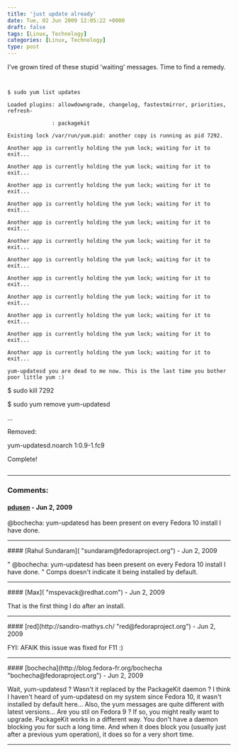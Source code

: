 ```yaml
---
title: 'just update already'
date: Tue, 02 Jun 2009 12:05:22 +0000
draft: false
tags: [Linux, Technology]
categories: [Linux, Technology]
type: post
---
```


I've grown tired of these stupid 'waiting' messages. Time to find a remedy.

```


$ sudo yum list updates

Loaded plugins: allowdowngrade, changelog, fastestmirror, priorities, refresh-

              : packagekit

Existing lock /var/run/yum.pid: another copy is running as pid 7292.

Another app is currently holding the yum lock; waiting for it to exit...

Another app is currently holding the yum lock; waiting for it to exit...

Another app is currently holding the yum lock; waiting for it to exit...

Another app is currently holding the yum lock; waiting for it to exit...

Another app is currently holding the yum lock; waiting for it to exit...

Another app is currently holding the yum lock; waiting for it to exit...

Another app is currently holding the yum lock; waiting for it to exit...

Another app is currently holding the yum lock; waiting for it to exit...

Another app is currently holding the yum lock; waiting for it to exit...

Another app is currently holding the yum lock; waiting for it to exit...

Another app is currently holding the yum lock; waiting for it to exit...

Another app is currently holding the yum lock; waiting for it to exit...

yum-updatesd you are dead to me now. This is the last time you bother poor little yum :)

```


$ sudo kill 7292

$ sudo yum remove yum-updatesd

...

Removed:

  yum-updatesd.noarch 1:0.9-1.fc9

Complete!


```
```
---
### Comments:
#### [pdusen]( "patrick@pdusen.com") - <time datetime="2009-06-02 12:50:21">Jun 2, 2009</time>

@bochecha: yum-updatesd has been present on every Fedora 10 install I have done.
<hr />
#### [Rahul Sundaram]( "sundaram@fedoraproject.org") - <time datetime="2009-06-02 16:50:48">Jun 2, 2009</time>

" @bochecha: yum-updatesd has been present on every Fedora 10 install I have done. " Comps doesn't indicate it being installed by default.
<hr />
#### [Max]( "mspevack@redhat.com") - <time datetime="2009-06-02 08:53:13">Jun 2, 2009</time>

That is the first thing I do after an install.
<hr />
#### [red](http://sandro-mathys.ch/ "red@fedoraproject.org") - <time datetime="2009-06-02 09:53:11">Jun 2, 2009</time>

FYI: AFAIK this issue was fixed for F11 :)
<hr />
#### [bochecha](http://blog.fedora-fr.org/bochecha "bochecha@fedoraproject.org") - <time datetime="2009-06-02 12:37:06">Jun 2, 2009</time>

Wait, yum-updatesd ? Wasn't it replaced by the PackageKit daemon ? I think I haven't heard of yum-updatesd on my system since Fedora 10, it wasn't installed by default here... Also, the yum messages are quite different with latest versions... Are you stil on Fedora 9 ? If so, you might really want to upgrade. PackageKit works in a different way. You don't have a daemon blocking you for such a long time. And when it does block you (usually just after a previous yum operation), it does so for a very short time.
<hr />
